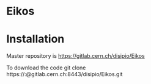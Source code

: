 Eikos
=====

Installation
============

Master repository is https://gitlab.cern.ch/disipio/Eikos

To download the code
git clone https://:@gitlab.cern.ch:8443/disipio/Eikos.git